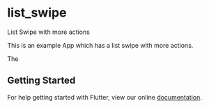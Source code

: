 # list_swipe

List Swipe with more actions

This is an example App which has a list swipe with more actions. 

The

## Getting Started

For help getting started with Flutter, view our online
[documentation](https://flutter.io/).
